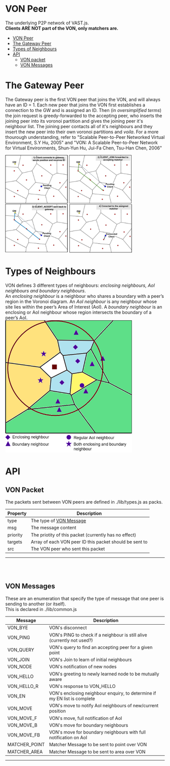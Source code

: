 # VON Peer
The underlying P2P network of VAST.js.  
**Clients ARE NOT part of the VON, only matchers are.**
 
- [VON Peer](#von-peer)
- [The Gateway Peer](#the-gateway-peer)
- [Types of Neighbours](#types-of-neighbours)
- [API](#api)
    - [VON packet](#von-packet)
    - [VON Messages](#von-messages)

# The Gateway Peer
The Gateway peer is the first VON peer that joins the VON, and will always have an ID = 1. Each new peer that joins the VON first establishes a connection to the GW and is assigned an ID. Then (in _oversimplified terms_) the join request is greedy-forwarded to the accepting peer, who inserts the joining peer into its voronoi partition and gives the joining peer it's neighbour list. The joining peer contacts all of it's neighbours and they insert the new peer into their own voronoi partitions and _voila_. For a more thourough understanding, refer to "Scalable Peer-to-Peer Networked Virtual Environment, S.Y Hu, 2005" and "VON: A Scalable Peer-to-Peer Network for Virtual Environments, Shun-Yun Hu, Jui-Fa Chen, Tsu-Han Chen, 2006"

<img src="./images/client_join.png" alt="drawing" width="400"/>

# Types of Neighbours
VON defines 3 different types of neighbours: _enclosing neighbours, AoI neighbours and boundary neighbours_.  
An _enclosing neighbour_ is a neighbour who shares a boundary with a peer’s region in the Voronoi diagram. An _AoI neighbour_ is any neighbour whose site lies within the peer’s Area of Interest (AoI). A _boundary neighbour_ is an enclosing or AoI neighbour whose region intersects the boundary of a peer’s AoI.  
<img src="./images/neighbour_types.png" alt="drawing" width="400"/>


# API
## VON Packet
The packets sent between VON peers are defined in ./lib/types.js as packs.

| Property      | Description |
| -----------   | ----------- |  
| type          | The type of [VON Message](von-messages) |
| msg           | The message content |
| priority      | The priotity of this packet (currently has no effect) |
| targets       | Array of each VON peer ID this packet should be sent to|
| src           | The VON peer who sent this packet |

---
<br/><br/>

## VON Messages
These are an enumeration that specify the type of message that one peer is sending to another (or itself).  
This is declared in ./lib/common.js  

| Message       | Description   |
| -----------   | -----------   |
| VON_BYE       | VON's disconnect |
| VON_PING      | VON's PING to check if a neighbour is still alive (currently not used?) |
| VON_QUERY     | VON's query to find an accepting peer for a given point |
| VON_JOIN      | VON's Join to learn of initial neighbours |
| VON_NODE      | VON's notification of new nodes   |
| VON_HELLO     | VON's greeting to newly learned node to be mutually aware |
| VON_HELLO_R   | VON's response to VON_HELLO |
| VON_EN        | VON's enclosing neighbour enquiry, to determine if my EN list is complete |
| VON_MOVE      | VON's move to notify AoI neighbours of new/current position |
| VON_MOVE_F    | VON's move, full notification of AoI |
| VON_MOVE_B    | VON's move for boundary neighbours |
| VON_MOVE_FB   | VON's move for boundary neighbours with full notification on AoI |
| MATCHER_POINT | Matcher Message to be sent to point over VON  |
| MATCHER_AREA  | Matcher Message to be sent to area over VON |

---
<br/><br/>  